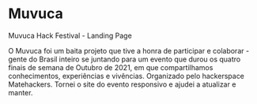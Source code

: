 # Muvuca

Muvuca Hack Festival - Landing Page

O Muvuca foi um baita projeto que tive a honra de participar e colaborar - gente do Brasil inteiro se juntando para um evento que durou os quatro finais de semana de Outubro de 2021, em que compartilhamos conhecimentos, experiências e vivências. Organizado pelo hackerspace Matehackers. Tornei o site do evento responsivo e ajudei a atualizar e manter.

